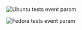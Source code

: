 ![Ubuntu tests event param](https://github.com/i80287/algorithms/workflows/Ubuntu/badge.svg)

![Fedora tests event param](https://github.com/i80287/algorithms/workflows/Fedora/badge.svg)
